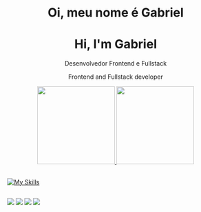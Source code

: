 <div align="center">
 <h1>Oi, meu nome é Gabriel </h1>
 <h1>Hi, I'm Gabriel</h1>
 <p>Desenvolvedor Frontend e Fullstack</p>
 <p>Frontend and Fullstack developer </p>
  <a href="https://github.com/gabrielsanzs">
  <img height="180em" src="https://github-readme-stats.vercel.app/api?username=gabrielsanzs&show_icons=true&theme=tokyonight&include_all_commits=true&count_private=true"/>
  <img height="180em" src="https://github-readme-stats.vercel.app/api/top-langs/?username=gabrielsanzs&layout=compact&langs_count=7&theme=tokyonight"/>
</div>
 
 ##
[![My Skills](https://skillicons.dev/icons?i=js,html,css,java,postgres)](https://skillicons.dev)
  ##
 
<div>
 <a href="https://gabrielsanzs.github.io/myportfolio/#home"><img src="https://img.shields.io/badge/website-000000?style=for-the-badge&logo=About.me&logoColor=white"></a>
  <a href = "mailto:gabrielsanchezsans@gmail.com"><img src="https://img.shields.io/badge/-Gmail-%23333?style=for-the-badge&logo=gmail&logoColor=white" target="_blank"></a>
  <a href="https://www.linkedin.com/in/gabrielsanchezsans/" target="_blank"><img src="https://img.shields.io/badge/-LinkedIn-%230077B5?style=for-the-badge&logo=linkedin&logoColor=white" target="_blank"></a> 
 <a href="https://api.whatsapp.com/send/?phone=5544997040304&text&app_absent=0"><img src="https://img.shields.io/badge/WhatsApp-25D366?style=for-the-badge&logo=whatsapp&logoColor=white"> </a>
</div>
